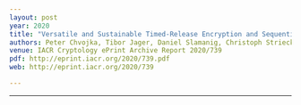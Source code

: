 ```yaml
---
layout: post
year: 2020
title: "Versatile and Sustainable Timed-Release Encryption and Sequential Time-Lock Puzzles"
authors: Peter Chvojka, Tibor Jager, Daniel Slamanig, Christoph Striecks
venue: IACR Cryptology ePrint Archive Report 2020/739
pdf: http://eprint.iacr.org/2020/739.pdf
web: http://eprint.iacr.org/2020/739

---
```



---


